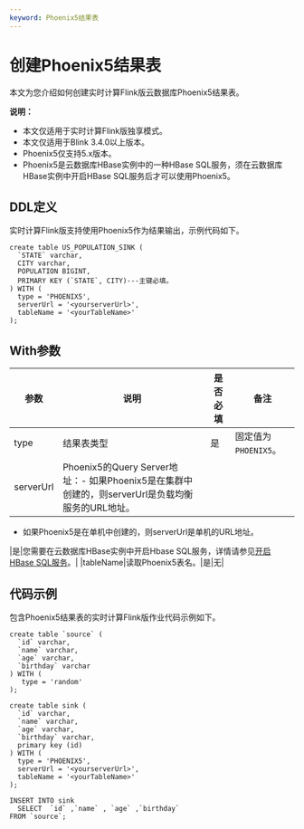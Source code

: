 ```yaml
---
keyword: Phoenix5结果表
---
```


# 创建Phoenix5结果表

本文为您介绍如何创建实时计算Flink版云数据库Phoenix5结果表。

**说明：**

-   本文仅适用于实时计算Flink版独享模式。
-   本文仅适用于Blink 3.4.0以上版本。
-   Phoenix5仅支持5.x版本。
-   Phoenix5是云数据库HBase实例中的一种HBase SQL服务，须在云数据库HBase实例中开启HBase SQL服务后才可以使用Phoenix5。

## DDL定义

实时计算Flink版支持使用Phoenix5作为结果输出，示例代码如下。

```
create table US_POPULATION_SINK (
  `STATE` varchar,
  CITY varchar,
  POPULATION BIGINT,
  PRIMARY KEY (`STATE`, CITY)---主键必填。
) WITH (
  type = 'PHOENIX5',
  serverUrl = '<yourserverUrl>',
  tableName = '<yourTableName>'
);
```

## With参数

|参数|说明|是否必填|备注|
|--|--|----|--|
|type|结果表类型|是|固定值为`PHOENIX5`。|
|serverUrl|Phoenix5的Query Server地址：-   如果Phoenix5是在集群中创建的，则serverUrl是负载均衡服务的URL地址。
-   如果Phoenix5是在单机中创建的，则serverUrl是单机的URL地址。

|是|您需要在云数据库HBase实例中开启Hbase SQL服务，详情请参见[开启HBase SQL服务](t1856926.md#)。|
|tableName|读取Phoenix5表名。|是|无|

## 代码示例

包含Phoenix5结果表的实时计算Flink版作业代码示例如下。

```
create table `source` (
  `id` varchar,
  `name` varchar,
  `age` varchar,
  `birthday` varchar 
) WITH (
   type = 'random'
);

create table sink (
  `id` varchar,
  `name` varchar,
  `age` varchar,
  `birthday` varchar,
  primary key (id)
) WITH (
  type = 'PHOENIX5',
  serverUrl = '<yourserverUrl>',
  tableName = '<yourTableName>'
);

INSERT INTO sink
  SELECT  `id` ,`name` , `age` ,`birthday` 
FROM `source`;
```


